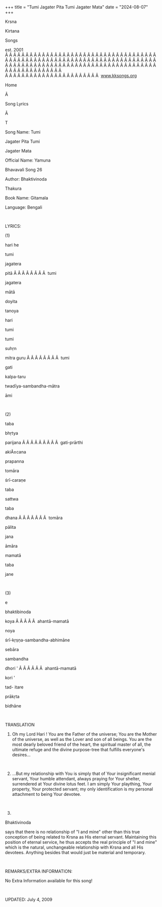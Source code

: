 +++ 
title = "Tumi Jagater Pita Tumi Jagater Mata"
date = "2024-08-07"
+++

Krsna
 
Kirtana
 
Songs

est. 2001
Â Â Â Â Â Â Â Â Â Â Â Â Â Â Â Â Â Â Â Â Â Â Â Â Â Â Â Â Â Â Â Â Â Â Â Â Â Â Â Â Â Â Â Â Â Â Â Â Â Â Â Â Â Â Â Â Â Â Â Â Â Â Â Â Â Â Â Â Â Â Â Â Â Â Â Â Â Â Â Â Â Â Â Â Â Â Â Â Â Â Â Â Â Â Â Â Â Â Â Â Â Â Â Â Â Â Â Â Â Â Â Â Â Â Â Â Â Â Â Â Â Â Â Â Â  
Â Â Â Â Â Â Â Â Â Â Â Â Â Â Â Â Â Â Â Â Â Â Â  
www.kksongs.org








Home


Ã 
 
Song Lyrics
 
Ã 
 
T


Song Name: 
Tumi
 
Jagater
 Pita 
Tumi
 
Jagater
 Mata


Official Name: 
Yamuna
 
Bhavavali
 Song 26


Author: 
Bhaktivinoda
 
Thakura


Book Name: 
Gitamala


Language: 
Bengali


 


LYRICS:


(1)


hari
 he


tumi
 
jagatera
 
pitā
Â Â Â Â Â Â Â Â  
tumi
 
jagatera
 
mātā


doyita
 
tanoya
 
hari
 
tumi


tumi
 
suhṛn
 
mitra
 guru
Â Â Â Â Â Â Â Â  
tumi
 
gati
 
kalpa-taru


twadīya-sambandha-mātra
 
āmi


 


(2)


taba
 
bhṛtya
 
parijana
Â Â Â Â Â Â Â Â Â  
gati-prārthi


akiÃ±cana


prapanna
 
tomāra
 
śrī-caraṇe


taba
 
sattwa
 
taba
 
dhana
Â Â Â Â Â Â Â  
tomāra
 
pālita
 
jana


āmāra
 
mamatā
 
taba
 
jane


 


(3)


e
 
bhaktibinoda
 
koya
Â Â Â Â Â  
ahantā-mamatā
 
noya


śrī-kṛṣṇa-sambandha-abhimāne


sebāra
 
sambandha
 
dhori
'
Â Â Â Â Â Â  
ahantā-mamatā


kori
'


tad-
itare
 
prākṛta
 
bidhāne


 


TRANSLATION


1) Oh my Lord 
Hari
! You are the Father of the universe; 
You
 are the Mother of the universe, as well as the Lover and
son of all beings. You are the most dearly beloved friend of the heart, the
spiritual master of all, the ultimate refuge and the divine purpose-tree that
fulfills everyone's desires...


 


2) ...But my relationship
with 
You
 is simply that of Your insignificant menial
servant, Your humble attendant, always praying for Your shelter, surrendered at
Your divine lotus feet. I am simply 
Your
 plaything,
Your property, Your protected servant; my only identification is my personal
attachment to being Your devotee.


 


3) 
Bhaktivinoda

says that there is no relationship of "I and mine" other than this
true conception of being related to 
Krsna
 as His
eternal servant. Maintaining this position of eternal service, he thus accepts
the real principle of "I and mine" which is the natural, unchangeable
relationship with 
Krsna
 and all His devotees.
Anything besides that would just be material and temporary.


 


REMARKS/EXTRA INFORMATION:


No
Extra Information available for this song!


 


UPDATED:
 July 4, 2009